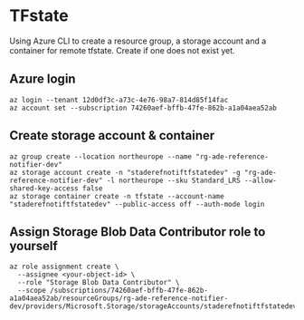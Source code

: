 # TFstate
Using Azure CLI to create a resource group, a storage account and a container for remote tfstate.
Create if one does not exist yet.

## Azure login
```
az login --tenant 12d0df3c-a73c-4e76-98a7-814d85f14fac
az account set --subscription 74260aef-bffb-47fe-862b-a1a04aea52ab
```

## Create storage account & container
```
az group create --location northeurope --name "rg-ade-reference-notifier-dev"
az storage account create -n "staderefnotiftfstatedev" -g "rg-ade-reference-notifier-dev" -l northeurope --sku Standard_LRS --allow-shared-key-access false
az storage container create -n tfstate --account-name "staderefnotiftfstatedev" --public-access off --auth-mode login
```

## Assign Storage Blob Data Contributor role to yourself
```
az role assignment create \
  --assignee <your-object-id> \
  --role "Storage Blob Data Contributor" \
  --scope /subscriptions/74260aef-bffb-47fe-862b-a1a04aea52ab/resourceGroups/rg-ade-reference-notifier-dev/providers/Microsoft.Storage/storageAccounts/staderefnotiftfstatedev
```